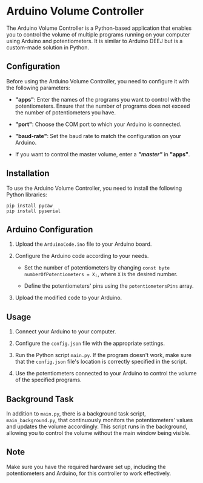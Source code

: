 # Arduino Volume Controller

The Arduino Volume Controller is a Python-based application that enables you to control the volume of multiple programs running on your computer using Arduino and potentiometers. It is similar to Arduino DEEJ but is a custom-made solution in Python.

## Configuration

Before using the Arduino Volume Controller, you need to configure it with the following parameters:

-   **"apps"**: Enter the names of the programs you want to control with the potentiometers. Ensure that the number of programs does not exceed the number of potentiometers you have.

-   **"port"**: Choose the COM port to which your Arduino is connected.

-   **"baud-rate"**: Set the baud rate to match the configuration on your Arduino.

-   If you want to control the master volume, enter a **_"master"_** in **"apps"**.

## Installation

To use the Arduino Volume Controller, you need to install the following Python libraries:

```
pip install pycaw
pip install pyserial
```

## Arduino Configuration

1. Upload the `ArduinoCode.ino` file to your Arduino board.

2. Configure the Arduino code according to your needs.

    - Set the number of potentiometers by changing `const byte numberOfPotentiometers = X;`, where `X` is the desired number.

    - Define the potentiometers' pins using the `potentiometersPins` array.

3. Upload the modified code to your Arduino.

## Usage

1. Connect your Arduino to your computer.

2. Configure the `config.json` file with the appropriate settings.

3. Run the Python script `main.py`. If the program doesn't work, make sure that the `config.json` file's location is correctly specified in the script.

4. Use the potentiometers connected to your Arduino to control the volume of the specified programs.

## Background Task

In addition to `main.py`, there is a background task script, `main_background.py`, that continuously monitors the potentiometers' values and updates the volume accordingly. This script runs in the background, allowing you to control the volume without the main window being visible.

## Note

Make sure you have the required hardware set up, including the potentiometers and Arduino, for this controller to work effectively.
